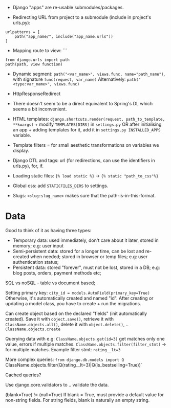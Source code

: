 - Django "apps" are re-usable submodules/packages.

- Redirecting URL from project to a submodule (include in project's urls.py):
```
urlpatterns = [   
    path("app_name/", include("app_name.urls"))  
]
```
- Mapping route to view: ```
```
from django.urls import path
path(path, view function)
```
- Dynamic segment: `path("<var_name>", views.func, name="path_name")`, with signature `func(request, var_name)`
	Alternatively: `path("<type:var_name>", views.func)`
- HttpResponseRedirect
- There doesn't seem to be a direct equivalent to Spring's DI, which seems a bit inconvenient.
- HTML templates: `django.shortcuts.render(request, path_to_template, **kwargs)` + modify `TEMPLATES[DIRS]` in `settings.py` OR after initialising an app + adding templates for it, add it in `settings.py INSTALLED_APPS` variable. 
- Template filters = for small aesthetic transformations on variables we display.
- Django DTL and tags: url (for redirections, can use the identifiers in urls.py), for, if.

- Loading static files: `{% load static %}` -> `{% static "path_to_css"%}`
- Global css: add `STATICFILES_DIRS` to settings.
- Slugs: `<slug:slug_name>` makes sure that the path-is-in-this-format.

# Data #

Good to think of it as having three types:
- Temporary data: used immediately, don't care about it later, stored in memory; e.g: user input
- Semi-persistent data: stored for a longer time, can be lost and re-created when needed; stored in browser or temp files; e.g: user authentication status;
- Persistent data: stored "forever", must not be lost, stored in a DB; e.g: blog posts, orders, payment methods etc;

SQL vs noSQL - table vs document based;

Setting primary key: `city_id = models.AutoField(primary_key=True)`
Otherwise, it's automatically created and named "id".
After creating or updating a model class, you have to create + run the migrations.

Can create object based on the declared "fields" (init automatically created).
Save it with `object.save()`, retrieve it with `ClassName.objects.all()`, delete it with `object.delete()`, .. `ClassName.objects.create`

Querying data with e.g: `ClassName.objects.get(id=3)` get matches only one value, errors if multiple matches.
`ClassName.objects.filter(filter_stmt)` -> for multiple matches.
Example filter stmt: `rating__lt=3`

More complex queries: 
`from django.db.models import Q
`ClassName.objects.filter(Q(rating__lt=3)|Q(is_bestselling=True))`

Cached queries?

Use django.core.validators to .. validate the data.

(blank=True) != (null=True)
If blank = True, must provide a default value for non-string fields. For string fields, blank is naturally an empty string.
